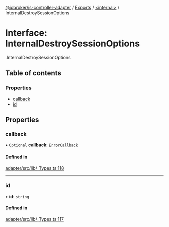 [@iobroker/js-controller-adapter](../README.md) / [Exports](../modules.md) / [<internal\>](../modules/internal_.md) / InternalDestroySessionOptions

# Interface: InternalDestroySessionOptions

[<internal>](../modules/internal_.md).InternalDestroySessionOptions

## Table of contents

### Properties

- [callback](internal_.InternalDestroySessionOptions.md#callback)
- [id](internal_.InternalDestroySessionOptions.md#id)

## Properties

### callback

• `Optional` **callback**: [`ErrorCallback`](../modules/internal_.md#errorcallback)

#### Defined in

[adapter/src/lib/_Types.ts:118](https://github.com/ioBroker/ioBroker.js-controller/blob/d56f8d83/packages/adapter/src/lib/_Types.ts#L118)

___

### id

• **id**: `string`

#### Defined in

[adapter/src/lib/_Types.ts:117](https://github.com/ioBroker/ioBroker.js-controller/blob/d56f8d83/packages/adapter/src/lib/_Types.ts#L117)
